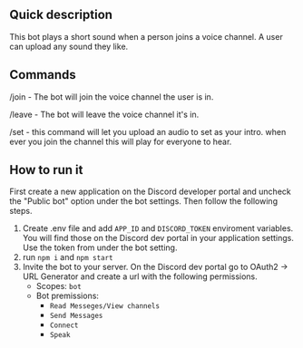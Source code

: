 ## Quick description

This bot plays a short sound when a person joins a voice channel. A user can upload any sound they like.

## Commands

/join - The bot will join the voice channel the user is in.

/leave - The bot will leave the voice channel it's in.

/set - this command will let you upload an audio to set as your intro. when ever you join the channel this will play for everyone to hear.

## How to run it

First create a new application on the Discord developer portal and uncheck the "Public bot" option under the bot settings. Then follow the following steps.

1. Create .env file and add `APP_ID` and `DISCORD_TOKEN` enviroment variables. You will find those on the Discord dev portal in your application settings. Use the token from under the bot setting.
2. run `npm i` and `npm start`
3. Invite the bot to your server. On the Discord dev portal go to OAuth2 -> URL Generator and create a url with the following permissions.
   - Scopes: `bot`
   - Bot premissions:
     - `Read Messeges/View channels`
     - `Send Messages`
     - `Connect`
     - `Speak`

